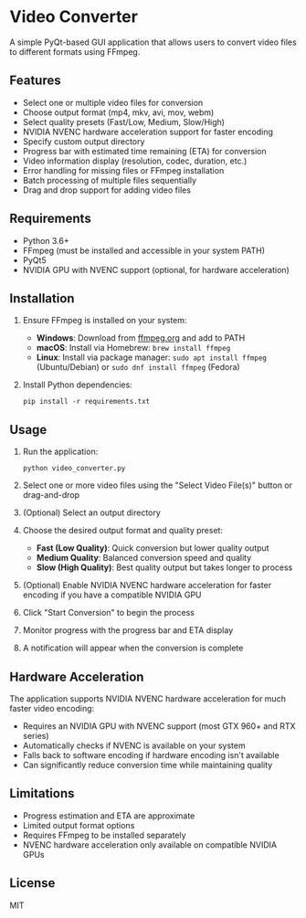 # Video Converter

A simple PyQt-based GUI application that allows users to convert video files to different formats using FFmpeg.

## Features

- Select one or multiple video files for conversion
- Choose output format (mp4, mkv, avi, mov, webm)
- Select quality presets (Fast/Low, Medium, Slow/High)
- NVIDIA NVENC hardware acceleration support for faster encoding
- Specify custom output directory
- Progress bar with estimated time remaining (ETA) for conversion
- Video information display (resolution, codec, duration, etc.)
- Error handling for missing files or FFmpeg installation
- Batch processing of multiple files sequentially
- Drag and drop support for adding video files

## Requirements

- Python 3.6+
- FFmpeg (must be installed and accessible in your system PATH)
- PyQt5
- NVIDIA GPU with NVENC support (optional, for hardware acceleration)

## Installation

1. Ensure FFmpeg is installed on your system:
   - **Windows**: Download from [ffmpeg.org](https://ffmpeg.org/download.html) and add to PATH
   - **macOS**: Install via Homebrew: `brew install ffmpeg`
   - **Linux**: Install via package manager: `sudo apt install ffmpeg` (Ubuntu/Debian) or `sudo dnf install ffmpeg` (Fedora)

2. Install Python dependencies:
   ```
   pip install -r requirements.txt
   ```

## Usage

1. Run the application:
   ```
   python video_converter.py
   ```

2. Select one or more video files using the "Select Video File(s)" button or drag-and-drop
3. (Optional) Select an output directory
4. Choose the desired output format and quality preset:
   - **Fast (Low Quality)**: Quick conversion but lower quality output
   - **Medium Quality**: Balanced conversion speed and quality
   - **Slow (High Quality)**: Best quality output but takes longer to process
5. (Optional) Enable NVIDIA NVENC hardware acceleration for faster encoding if you have a compatible NVIDIA GPU
6. Click "Start Conversion" to begin the process
7. Monitor progress with the progress bar and ETA display
8. A notification will appear when the conversion is complete

## Hardware Acceleration

The application supports NVIDIA NVENC hardware acceleration for much faster video encoding:

- Requires an NVIDIA GPU with NVENC support (most GTX 960+ and RTX series)
- Automatically checks if NVENC is available on your system
- Falls back to software encoding if hardware encoding isn't available
- Can significantly reduce conversion time while maintaining quality

## Limitations

- Progress estimation and ETA are approximate
- Limited output format options
- Requires FFmpeg to be installed separately
- NVENC hardware acceleration only available on compatible NVIDIA GPUs

## License

MIT 